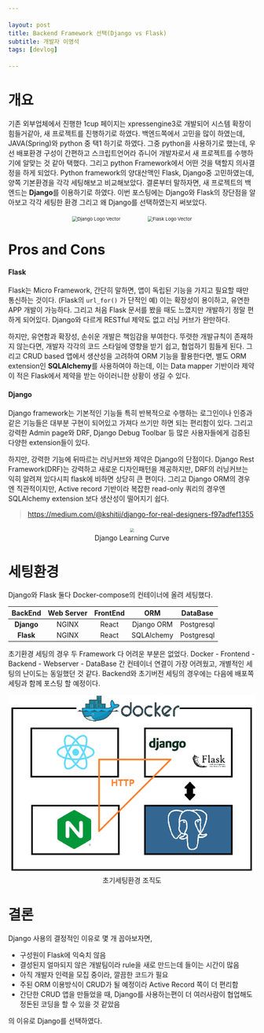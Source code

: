 ```yaml
---

layout: post
title: Backend Framework 선택(Django vs Flask)
subtitle: 개발자 이영석
tags: [devlog]

---
```


# 개요

기존 외부업체에서 진행한 1cup 페이지는 xpressengine3로 개발되어 시스템 확장이 힘들거같아, 새 프로젝트를 진행하기로 하였다. 백엔드쪽에서 고민을 많이 하였는데,  JAVA(Spring)와 python 중 택1 하기로 하였다. 그중 python을 사용하기로 했는데, 우선 배포환경 구성이 간편하고 스크립트언어라 쥬니어 개발자로서 새 프로젝트를 수행하기에 알맞는 것 같아 택했다. 그리고 python Framework에서 어떤 것을 택할지 의사결정을 하게 되었다. Python framework의 양대산맥인 Flask, Django중 고민하였는데, 양쪽 기본환경을 각각 세팅해보고 비교해보았다. 결론부터 말하자면, 새 프로젝트의 백엔드는 **Django**를 이용하기로 하였다. 이번 포스팅에는 Django와 Flask의 장단점을 알아보고 각각 세팅한 환경 그리고 왜 Django를 선택하였는지 써보았다.



<center><img src="https://seeklogo.com/images/D/django-logo-F46C1DD95E-seeklogo.com.png" alt="Django Logo Vector" style="zoom: 67%;" />&nbsp;&nbsp;&nbsp;&nbsp;&nbsp;&nbsp;&nbsp;&nbsp;&nbsp;&nbsp;&nbsp;&nbsp;&nbsp;&nbsp;<img src="https://seeklogo.com/images/F/flask-logo-44C507ABB7-seeklogo.com.png" alt="Flask Logo Vector" style="zoom: 67%;" /> 
</center>










# Pros and Cons

#### Flask

Flask는 Micro Framework, 간단히 말하면, 앱이 독립된 기능을 가지고 필요할 때만 통신하는 것이다. (Flask의 ``url_for()`` 가 단적인 예) 이는 확장성이 용이하고, 유연한 APP 개발이 가능하다. 그리고 처음 Flask 문서를 봤을 때도 느꼈지만 개발하기 정말 편하게 되어있다. Django와 다르게 RESTful 제약도 없고 러닝 커브가 완만하다.

하지만, 유연함과 확장성, 손쉬운 개발은 책임감을 부여한다. 뚜렷한 개발규칙이 존재하지 않는다면, 개발자 각각의 코드 스타일에 영향을 받기 쉽고, 협업하기 힘들게 된다. 그리고 CRUD based 앱에서 생산성을 고려하여 ORM 기능을 활용한다면, 별도 ORM extension인 **SQLAlchemy**를 사용하여야 하는데, 이는 Data mapper 기반이라 제약이 적은 Flask에서 제약을 받는 아이러니한 상황이 생길 수 있다.

 

#### Django

Django framework는 기본적인 기능들 특히 반복적으로 수행하는 로그인이나 인증과 같은 기능들은 대부분 구현이 되어있고 가져다 쓰기만 하면 되는 편리함이 있다. 그리고 강력한 Admin page와 DRF, Django Debug Toolbar 등 많은 사용자들에게 검증된 다양한 extension들이 있다. 

하지만, 강력한 기능에 뒤따르는 러닝커브와 제약은 Django의 단점이다. Django Rest Framework(DRF)는 강력하고 새로운 디자인패턴을 제공하지만, DRF의 러닝커브는 익히 알려져 있다시피 flask에 비하면 상당히 큰 편이다. 그리고 Django ORM의 경우엔 직관적이지만, Active record 기반이라 복잡한 read-only 쿼리의 경우엔 SQLAlchemy extension 보다 생산성이 떨어지기 쉽다.

>  https://medium.com/@kshitij/django-for-real-designers-f97adfef1355

<center><img src="https://miro.medium.com/max/700/1*9Vvj64asS418DOG96EdgDw.jpeg" style="zoom:50%;" /></center>

<center>  Django Learning Curve</center>









# 세팅환경

Django와 Flask 둘다 Docker-compose의 컨테이너에 올려 세팅했다.


|BackEnd|Web Server|FrontEnd|ORM|DataBase|
|:---:|:---:|:---:|:---:|:---:|
|**Django**|NGINX|React|Django ORM|Postgresql|
|**Flask**|NGINX|React|SQLAlchemy|Postgresql|

초기환경 세팅의 경우 두 Framework 다 어려운 부분은 없었다. Docker - Frontend - Backend - Webserver - DataBase 간 컨테이너 연결이 가장 어려웠고, 개별적인 세팅의 난이도는 동일했던 것 같다. Backend와 초기버전 세팅의 경우에는 다음에 배포쪽 세팅과 함께 포스팅 할 예정이다.

<center><img src="https://github.com/bizcoworkdev/bizcoworkdev.github.io/blob/master/assets/img/initial-setting.png?raw=true" style="zoom:80%;" /></center>
<center>초기세팅환경 조직도</center>











# 결론

Django 사용의 결정적인 이유로 몇 개 꼽아보자면, 

- 구성원이 Flask에 익숙치 않음
- 결성된지 얼마되지 않은 개발팀이라 rule을 새로 만드는데 들이는 시간이 많음
- 아직 개발자 인력을 모집 중이라, 깔끔한 코드가 필요
- 주된 ORM 이용방식이 CRUD가 될 예정이라 Active Record 쪽이 더 편리함
- 간단한 CRUD 앱을 만들었을 때, Django를 사용하는편이 더 여러사람이 협업해도 정돈된 코딩을 할 수 있을 것 같았음

의 이유로 Django를 선택하였다.

